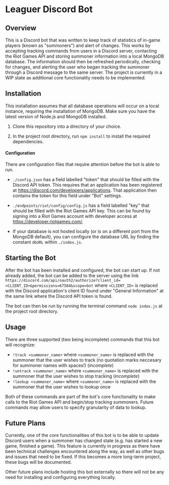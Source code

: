 # Leaguer Discord Bot
## Overview

This is a Discord bot that was written to keep track of statistics of in-game players (known as "summoners") and alert of changes. This works by accepting tracking commands from users in a Discord server, contacting the Riot Games API and storing summoner information into a local MongoDB database. The information should then be refreshed periodically, checking for changes, and alerting the user who began tracking the summoner through a Discord message to the same server. The project is currently in a WIP state as additional core functionality needs to be implemented.

## Installation

This installation assumes that all database operations will occur on a local instance, requiring the installation of MongoDB. Make sure you have the latest version of Node.js and MongoDB installed.

1. Clone this repository into a directory of your choice.

2. In the project root directory, run `npm install` to install the required dependencies.

#### Configuration

There are configuration files that require attention before the bot is able to run. 

* `./config.json` has a field labelled "token" that should be filled with the Discord API token. This requires that an application has been registered at https://discord.com/developers/applications. That application then contains the token for this field under "Bot" settings.

* `./endpoints/riot/config/config.js` has a field labelled "key" that should be filled with the Riot Games API key. This can be found by signing into a Riot Games account with developer access at https://developer.riotgames.com/.

* If your database is not hosted locally (or is on a different port from the MongoDB default), you can configure the database URL by finding the constant `dbURL` within `./index.js`.

## Starting the Bot

After the bot has been installed and configured, the bot can start up. If not already added, the bot can be added to the server using the link `https://discord.com/api/oauth2/authorize?client_id=<CLIENT_ID>&permissions=67584&scope=bot` where `<CLIENT_ID>` is replaced with the Discord application's client ID found under "General Information" at the same link where the Discord API token is found.

The bot can then be run by running the terminal command `node index.js` at the project root directory.

## Usage
There are three supported (two being incomplete) commands that this bot will recognize:

* `!track <summoner_name>` where `<summoner_name>` is replaced with the summoner that the user wishes to track (no quotation marks neccesary for summoner names with spaces!) (_incomplete_)
* `!untrack <summoner_name>` where `<summoner_name>` is replaced with the summoner that the user wishes to stop tracking (_incomplete_)
* `!lookup <summoner_name>` where `<summoner_name>` is replaced with the summoner that the user wishes to lookup once


Both of these commands are part of the bot's core functionality to make calls to the Riot Games API and begin/stop tracking summoners. Future commands may allow users to specify granularity of data to lookup.

## Future Plans

Currently, one of the core functionalities of this bot is to be able to update Discord users when a summoner has changed state (e.g. has started a new game, finished a game). This feature is currently in progress as there have been technical challenges encountered along the way, as well as other bugs and issues that need to be fixed. If this becomes a more long-term project, these bugs will be documented.

Other future plans include hosting this bot externally so there will not be any need for installing and configuring everything locally.
